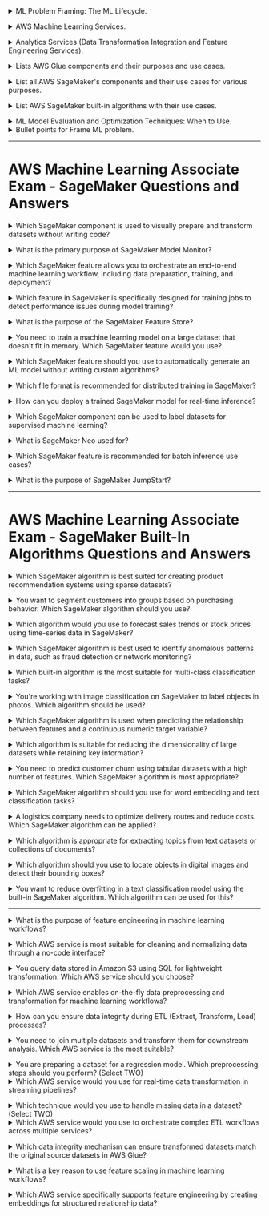 
<details>
<summary> ML Problem Framing: The ML Lifecycle.</code></summary><br><b>

<p align="center">
<img src="./images/ML_LifeCycle.png" width="800" height="300" /> 
</p>

</b></details>

<details>
<summary> AWS Machine Learning Services.</code></summary><br><b>

| Service | Category | What It Does | When to Use |
|----------|-----------|--------------|-------------|
| **Amazon Augmented AI (A2I)** | Human-in-the-Loop Machine Learning | Integrates human review into ML predictions | When model outputs need human verification (sensitive documents, low-confidence predictions) |
| **Amazon Bedrock** | Generative AI | Run and scale generative AI models like GPT, Claude, and others on AWS infrastructure | Build generative AI apps without training your own large model |
| **Amazon CodeGuru** | Developer Productivity | Automated code reviews and performance recommendations | Optimize application performance and detect security issues |
| **Amazon Comprehend** | NLP/Text Analytics | Text analytics, sentiment analysis, entity recognition, and language processing | Extract meaning from unstructured text like reviews or emails |
| **Amazon Comprehend Medical** | Healthcare NLP | Extracts medical entities and codes (ICD-10, RxNorm) from unstructured medical text | Analyze clinical notes or health records in a HIPAA-compliant way |
| **Amazon DevOps Guru** | Operational Intelligence | Uses ML to automatically detect operational issues and anomalies in applications | Proactive monitoring and anomaly detection for app performance |
| **Amazon Fraud Detector** | Fraud Detection | Detect and prevent online fraud in real time | Transaction fraud, fake account sign-ups, or suspicious logins |
| **Amazon Forecast** | Time Series Forecasting | Predict future outcomes like financial metrics, inventory, and demand planning | Demand planning, resource allocation, and forecasting trends |
| **AWS HealthLake** | Healthcare AI | Process and analyze health-related data, store and transform data in HL7 FHIR format | Centralize, normalize, and analyze large volumes of healthcare data |
| **Amazon Kendra** | Enterprise Search | Enhances enterprise productivity with machine learning-powered contextual search across large data sources | Intelligent search across internal docs, FAQs, manuals |
| **Amazon Lex** | Conversational AI | Conversational AI for creating chatbots or voice bots for customer service and virtual assistants | Build chatbots or IVR systems integrated with AWS |
| **Amazon Lookout for Equipment** | Predictive Maintenance | Analyzes sensor data from industrial equipment to predict potential failures | Predictive maintenance for manufacturing, energy, or industrial operations |
| **Amazon Lookout for Metrics** | Anomaly Detection | Detection of anomalies in metrics like revenue, sales, and operational data | Monitor KPIs without manually setting thresholds |
| **Amazon Lookout for Vision** | Computer Vision | Detect quality defects in manufactured products with computer vision | Manufacturing quality control and defect detection |
| **Amazon Mechanical Turk** | Human Workforce / Data Labeling | Provides a global workforce for data labeling and human intelligence tasks | Human labeling, surveys, or manual data verification tasks |
| **Amazon Personalize** | Recommendations | Build personalized recommendations for users (e-commerce, media) | Personalized product/content recommendations |
| **Amazon Polly** | Speech AI | Text-to-speech conversion with lifelike voices for interactive applications | Add spoken audio to apps, IVR systems, or accessibility tools |
| **Amazon Q** | AI-Powered Business Assistant | Generative AI for your enterprise data and apps | Chat with enterprise data, automate workflows |
| **Amazon Rekognition** | Computer Vision | Image/video analysis, object detection, facial recognition, and label detection | Image/video classification, surveillance, and moderation |
| **Amazon SageMaker** | End-to-End ML Platform | Build, train, and deploy custom machine learning models | Full ML development lifecycle without managing servers |
| **Amazon Textract** | Document Processing | Extract text, tables, and forms from scanned documents | Digitize paper forms, invoices, or contracts |
| **Amazon Transcribe** | Speech-to-Text Conversion | Automatic transcription of spoken language from audio files | Transcribe calls, create subtitles, convert voice notes |
| **Amazon Translate** | NLP/Language Translation | Language translation across multiple languages | Real-time or batch translation of text or documents |
| **AWS Panorama** | Edge AI | Edge computer vision for analyzing on-premises video streams locally in low-latency environments | On-premise video analytics without sending data to the cloud |
| **Amazon CodeWhisperer** | Developer Productivity | AI-powered code suggestions and completions to enhance developer productivity | Speed up coding tasks and improve code quality |
| **AWS Q Business** | Business Optimization | Optimization and quantum-inspired solutions for solving complex computational problems in logistics, finance, and manufacturing | Solve optimization-heavy business problems |
| **AWS DeepLens** | Computer Vision/Hardware | Edge hardware for computer vision modeling and deployment | Develop and deploy CV models on physical hardware devices |
| **AWS Glue DataBrew** | Data Preparation | No-code data preparation for machine learning workflows and analytics | Clean and prepare data quickly for analytics or ML |
| **Amazon Neptune ML** | Graph Machine Learning | Use graph machine learning models to analyze relationships in highly connected data | Social networks, fraud detection, recommendation engines |

</b></details>

<details>
<summary> Analytics Services (Data Transformation Integration and Feature Engineering Services).</code></summary><br><b>

# AWS Data Analytics & Processing Services

| **Component**                                 | **Purpose**                                               | **Use Cases**                                                                                               |
|----------------------------------------------|-----------------------------------------------------------|-------------------------------------------------------------------------------------------------------------|
| **Amazon Athena**                            | Serverless interactive query service                      | Run SQL queries directly on data stored in Amazon S3 without setting up infrastructure; ad-hoc analytics.   |
| **Amazon Data Firehose (Kinesis Data Firehose)** | Reliable streaming data delivery                         | Capture, transform, and load streaming data into data lakes, warehouses, and analytics services (e.g., S3, Redshift, OpenSearch). |
| **Amazon EMR**                               | Managed big data processing                               | Run large-scale data processing frameworks like Apache Spark, Hadoop, HBase, and Presto for analytics.       |
| **AWS Glue**                                 | Serverless data integration                               | Automate ETL (Extract, Transform, Load) for batch and streaming data pipelines.                              |
| **AWS Glue DataBrew**                        | No-code data preparation                                  | Visually clean, normalize, and transform datasets without coding for analytics and ML workflows.             |
| **AWS Glue Data Quality**                    | Data profiling and validation                             | Measure, monitor, and improve data quality with built-in rules and metrics.                                  |
| **Amazon Kinesis (Data Streams)**            | Real-time data ingestion and processing                   | Collect and process real-time streaming data like clickstreams, logs, and IoT telemetry.                     |
| **AWS Lake Formation**                       | Secure data lake creation and governance                  | Quickly build and manage secure data lakes with centralized access control and cataloging.                   |
| **Amazon Managed Service for Apache Flink**  | Real-time stream processing                               | Build and run stream-processing applications using Apache Flink without managing infrastructure.             |
| **Amazon OpenSearch Service**                | Managed search and analytics                               | Search, monitor, and analyze log or operational data with Elasticsearch-compatible APIs.                     |
| **Amazon QuickSight**                        | Business Intelligence (BI) and dashboards                 | Create interactive dashboards, reports, and embedded analytics with serverless scaling.                      |
| **Amazon Redshift**                          | Data warehouse for analytics                              | Run complex analytical queries on structured and semi-structured data at scale.                              |

</b></details>


<details>
<summary> Lists AWS Glue components and their purposes and use cases.</code></summary><br><b>
# AWS Glue Components and Their Use Cases

| **Component**              | **Purpose**                                | **Use Cases**                                                                                 |
|----------------------------|--------------------------------------------|---------------------------------------------------------------------------------------------|
| **AWS Glue Data Catalog**  | Centralized metadata repository            | Stores metadata for all datasets, used for managing schemas and querying datasets with tools like Athena. |
| **AWS Glue Crawlers**      | Automatic schema discovery                 | Identifies and categorizes the structure and format of data in storage (e.g., S3, RDS, Redshift). |
| **AWS Glue ETL Jobs**      | Extract, Transform, Load (ETL) Operations  | Automates the process of extracting, transforming, and loading data with serverless functionality. |
| **AWS Glue Studio**        | Visual Interface for ETL Jobs              | Simplifies ETL job creation through a drag-and-drop interface designed for ease of use.       |
| **AWS Glue DataBrew**      | No-Code Data Preparation                   | Allows users to clean, normalize, and transform datasets visually without coding.             |
| **AWS Glue Workflows**     | Workflow Orchestration                     | Orchestrates complex ETL jobs, crawlers, and triggers in sequence or parallel workflows.      |
| **AWS Glue Triggers**      | Event-Based ETL Job Automation             | Automates running ETL, crawling, or workflows based on specific events or schedules.          |
| **AWS Glue Streaming ETL** | Real-Time Data Transformation              | Processes streaming data from sources like Amazon Kinesis or Apache Kafka for real-time transformations. |
| **AWS Glue Developer/API Access** | Programmatic ETL Job Creation       | Provides APIs and SDKs for developers to create custom ETL workflows using Python or Scala code. |
| **AWS Glue DPU (Data Processing Units)** | Scalable compute for jobs     | Provides distributed and scalable compute for handling large-scale data processing operations. |
| **AWS Glue Connections**   | Data Source Integration                    | Allows connectivity to external data stores like RDS, JDBC, or on-premises databases.         |
| **AWS Glue ML Transforms** | Machine Learning Transforms                | Automates significant transformations using machine learning techniques (e.g., deduplication, linkage). |
| **AWS Glue Schema Registry** | Schema Evolution Management             | Enables management, validation, and enforcement of schemas for streaming and batch data workflows. |
| **AWS Glue Partition Indexing** | Partition Optimization               | Optimizes querying large S3-based datasets with high granularity for faster performance.       |

</b></details>

<details>
<summary> List all AWS SageMaker's components and their use cases for various purposes.</code></summary><br><b>
# Amazon SageMaker Components and Their Use Cases

| SageMaker Tool/Feature | Category | Use Case | Key Features |
| :-- | :-- | :-- | :-- |
| SageMaker Studio | Integrated Development Environment (IDE) | Allows data scientists and developers to build, train, debug, and deploy ML models in a unified interface. | A single web-based IDE for end-to-end machine learning workflows. |
| SageMaker Data Wrangler | Data Preparation and Feature Engineering | Simplifies data preparation, cleaning, and feature engineering for machine learning workflows. | Provides a GUI to transform and analyze data without writing code. |
| SageMaker Autopilot | Build Models Automatically | Automatically trains and tunes the best ML model based on your data while providing visibility into the process. | Full automation combined with transparency via generated notebooks showing every step. |
| SageMaker Training | Model Training | Trains ML models at scale with support for distributed training and custom training scripts. | Supports distributed training across GPUs/CPUs, customizable training jobs. |
| SageMaker Processing | Data Preprocessing and Post-processing | Run data preprocessing, post-processing tasks, or batch inference workloads using managed infrastructure. | Useful for handling data transformation tasks before and after ML training/inference. |
| SageMaker Feature Store | Feature Management | Centralize, create, and reuse features for ML models across teams and projects. | Enables real-time access to feature values for models during inference and provides lineage/history for feature creation. |
| SageMaker Debugger | Debugging and Insights | Analyzes and debugs training jobs by identifying performance bottlenecks and providing actionable insights. | Tracks resource utilization, gradients, loss curves, etc., for optimizing training performance. |
| SageMaker Model Monitor | Model Monitoring in Production | Detects deviations, concept drift, and anomalies in model predictions to ensure accurate and reliable production models. | Simplifies post-deployment monitoring to maintain model performance. |
| SageMaker Pipelines | Machine Learning Pipelines | Automates and orchestrates workflows for data preparation, model building, training, optimization, and deployment. | Streamlined ML workflow automation for enterprise-level scaling. |
| SageMaker Ground Truth | Data Labeling | Builds accurate ground truth datasets for supervised learning by enabling human labeling tasks or semi-automation. | Supports human labeling tasks and active learning frameworks. |
| SageMaker Neo | Model Optimization for Edge | Optimizes machine learning models to run faster and at lower latency on edge devices and hardware. | Converts models for compatibility across edge devices and enables hardware acceleration. |
| SageMaker JumpStart | Prebuilt Solutions and Models | Provides pre-trained models, solution templates, and example notebooks for various ML use cases. | Speeds up development with prebuilt templates for common use cases like recommendation systems, fraud detection, etc. |
| SageMaker Inference Recommender | Recommendation for Deployment | Automates the selection of the best resources for deploying machine learning models. | Analyzes deployment requirements to recommend EC2 instances or configurations for optimal performance and cost-effectiveness. |
| SageMaker Hosting/Inferences | Model Deployment and Inference | Deploys trained models as endpoints for real-time, batch, and asynchronous inference. | Fully managed service for scalable model inference in production settings. |
| SageMaker Clarify | Data Bias and Model Explainability | Detects bias in your data and explains model predictions for fairness and transparency. | Provides fairness metrics for datasets/models and interprets how features impact predictions. |
| SageMaker Model Registry | Centralized Model Repository | Tracks and manages ML models and their versions for streamlined deployment and governance. | Keeps detailed history of models and versioning for repeatable and auditable deployments. |
| SageMaker Marketplace | External Model Use | Allows you to use and deploy pre-trained machine learning models and algorithms from third-party vendors. | Facilitates the use of third-party professional models for niche domains or large-scale applications. |
| SageMaker Edge Manager | Edge Device Management | Deploys, manages, and monitors models on thousands of edge devices. | Enables large-scale model deployment and monitoring for IoT and edge devices. |
| SageMaker Experiment | Experiment Management | Organizes and tracks experiments to compare model performance across different runs and configurations. | Allows you to log and compare training jobs' metrics (e.g., hyperparameters, accuracy) for optimizing model development processes. |

</b></details>

<details>
<summary> List AWS SageMaker built-in algorithms with their use cases.</code></summary><br><b>

# AWS SageMaker Built-In Algorithms and Their Use Cases

| Algorithm | Category | Use Case | Key Features |
| :-- | :-- | :-- | :-- |
| Linear Learner | Regression/Classification | Predicting trends, pricing models, fraud detection, and binary/multi-class classification problems. | Optimizes linear models and supports both regression and binary/multi-class classification tasks. |
| XGBoost | Regression/Classification | Predicting churn, forecasting, and natural language processing (NLP). | Highly efficient, scalable implementation of gradient-boosted decision trees for tabular datasets. |
| Factorization Machines | Recommendation Systems | Personalizing product recommendations, predicting customer behavior. | Used for recommendation engines (e.g., collaborative filtering) for sparse datasets. |
| Image Classification | Computer Vision | Classifying objects in images (e.g., face recognition, product categorization). | Pre-trained models optimized for image datasets; supports transfer learning. |
| Object Detection | Computer Vision | Detecting and locating objects in digital images and videos. | Detects bounding boxes and classes for objects in images (e.g., autonomous vehicles or scene detection). |
| Semantic Segmentation | Computer Vision | Image segmentation for medical imagery, self-driving cars, and video analysis. | Detects pixel-level segmentation for more precise visual understanding. |
| BlazingText | Natural Language Processing | Sentiment analysis, document categorization, and word embedding. | Optimized for word embedding tasks and text classification; supports fast text algorithms. |
| Sequence-to-Sequence | Natural Language Processing | Language translation, text summarization, and chatbot creation. | Translates or summarizes sequences, such as converting articles to abstracts using encoder-decoder models. |
| DeepAR | Time Series Forecasting | Forecasting stock prices, sales forecasting, and demand planning. | Designed for time-series forecasting on large volumes of historical data with probabilistic predictions. |
| K-Means Clustering | Clustering | Customer segmentation, anomaly detection, and data grouping. | Finds clusters within datasets for unsupervised learning tasks. |
| Principal Component Analysis | Dimensionality Reduction | Reducing dimensions in datasets for visualization and preprocessing. | Extracts principal components to reduce the dimensionality of datasets while retaining key information. |
| Neural Topic Modeling | Unsupervised Learning | Generating topics from text datasets and document collections. | Uses unsupervised learning to identify abstract topics in datasets based on text patterns. |
| Random Cut Forest (RCF) | Anomaly Detection | Fraud detection, network monitoring, and identifying unusual patterns. | Detects anomalies in time-series or tabular datasets automatically. |
| IP Insights | Fraud Detection | Identifying suspicious IP addresses in fraud detection workflows. | Learns IP address embeddings for detecting problematic or unauthorized activity. |
| Reinforcement Learning | Decision Making | Autonomous actions in robotics, game simulations, and optimization problems. | Supports reinforcement learning models like Deep Q-Learning or policy-gradient methods. |
| Matrix Factorization | Recommendation Systems | Collaborative filtering for personalized recommendations. | Specialized for sparse datasets in recommendation engines. |
| Training Algorithm Optimization (TAO) | Optimization | Automated optimization of training parameters and hyperparameters. | Finds the best configuration for training models to maximize performance. |
| Multinomial Logistic Regression | Classification | Multi-class classification problems such as labeling categories in text datasets. | Solves multi-class classification problems using regression techniques extended to multiple categories. |
| Confusion Matrix | Evaluation/Metric | Evaluating performance of classification models. | Provides a summary of model predictions by counting true positives, true negatives, false positives, and false negatives. Helpful for measuring accuracy, recall, precision, and F1-score. |

| Use Case | Mnemonic | Algorithms |
| :-- | :-- | :-- |
| Prediction Tasks | "Let's X-Ray the Data Deeply" | Linear Learner, XGBoost, DeepAR |
| Recommendation Systems | "Machines and Matrix Recommending Products" | Factorization Machines, Matrix Factorization |
| Computer Vision | "Images Objectively help Segment Vision" | Image Classification, Object Detection, Semantic Segmentation |
| Natural Language Processing (NLP) | "Blazing Sequences of Text" | BlazingText, Sequence-to-Sequence |
| Time Series Forecasting | "Time Runs Deep" | DeepAR |
| Dimensionality Reduction / Clustering | "Components Cluster" | Principal Component Analysis (PCA), K-Means Clustering |
| Anomaly and Fraud Detection | "Random IP Fraud" | Random Cut Forest (RCF), IP Insights |
| Decision Making / Optimization | "Train to Decide Reinforced Tasks" | Reinforcement Learning, Training Algorithm Optimization (TAO) |
| Evaluation | "Confused Class Evaluator" | Confusion Matrix |

</b></details>

<details>
<summary> ML Model Evaluation and Optimization Techniques: When to Use.</code></summary><br><b>
| Technique | Type | When to Use |
| :-- | :-- | :-- |
| Confusion Matrix | Evaluation (Classification) | Use for evaluating models that perform classification tasks. Best for binary/multi-class classification metrics like accuracy, precision, recall, and F1-score. |
| Accuracy | Evaluation (Classification) | Use as a summary metric when the dataset is balanced (equal representation of classes). |
| Precision | Evaluation (Classification) | Use when false positives matter more (e.g., fraud detection). |
| Recall (Sensitivity) | Evaluation (Classification) | Use when false negatives matter more (e.g., cancer diagnosis). |
| F1-Score | Evaluation (Classification) | Use when there is an imbalance between precision and recall trade-off (harmonic mean of both). |
| AUC-ROC Curve | Evaluation (Classification) | Use for binary classification problems to evaluate the trade-off between sensitivity (recall) and specificity. |
| Mean Absolute Error (MAE) | Evaluation (Regression) | Use to evaluate how far predictions are from actual values in regression tasks when all errors are treated equally. |
| Mean Squared Error (MSE) | Evaluation (Regression) | Use for regression when larger errors need to be penalized higher (squared losses). |
| R^2 (Coefficient of Determination) | Evaluation (Regression) | Use to measure how much variance in the output is explained by the input features. |
| Cross-Validation | Evaluation/Optimization | Use to validate model performance across multiple data splits (e.g., k-fold CV). Helps ensure generalization. |
| Grid Search | Optimization | Use to systematically find the best hyperparameters when manually defining a small hyperparameter space. |
| Random Search | Optimization | Use when hyperparameter optimization needs to balance exploration and efficiency over a large search space. |
| Bayesian Optimization | Optimization | Use for efficient hyperparameter tuning with probabilistic models to balance exploration/exploitation. |
| Gradient Descent Variants (SGD, Adam, etc.) | Optimization | Use to optimize a model’s weights during training (e.g., neural network optimization). |
| Hyperparameter Tuning (Manual) | Optimization | Use when testing a few configurations manually for small models (often combined with domain knowledge). |
| Early Stopping | Optimization | Use to stop training when the validation loss stops improving to avoid overfitting. |
| Ensemble Methods (Bagging, Boosting) | Optimization | Use when improving performance by combining multiple models (e.g., Random Forest, XGBoost). |
| Transfer Learning | Optimization | Use when reusing pre-trained models for similar tasks to improve performance without training from scratch. |
| Regularization (L1, L2) | Optimization | Use to prevent overfitting by penalizing large weights during model training (adds constraints). |
| Feature Engineering | Optimization (Preprocessing) | Use to improve model performance by transforming, selecting, or extracting relevant features from raw data. |
| Dimensionality Reduction (PCA) | Optimization (Preprocessing) | Use to remove redundant features or reduce noise in datasets with high-dimensional inputs. |
| Model Monitoring | Post-Deployment | Use to monitor model performance in production over time (concept drift, data drift). |
| Bias and Fairness Detection | Evaluation (Explainability) | Use to ensure fairness across demographic groups or prevent discrimination in predictions (e.g., SageMaker Clarify). |
| SHAP/Feature Importance | Evaluation (Explainability) | Use when needing interpretability to understand the impact of individual features on predictions. |
| Batch Normalization | Optimization | Use for scaling and normalizing inputs in deep learning models to stabilize and improve training speed. |
| Data Augmentation | Optimization (Preprocessing) | Use to increase the size and diversity of training data, especially for computer vision and NLP tasks. |
</b></details>

<details>
<summary> Bullet points for Frame ML problem.</code></summary><br><b>
  
### Establish ML Roles and Responsibilities
- SageMaker Role Manager

### Prepare an ML Profile Template
- Document the resources required

### Establish Model Improvement Strategies
- SageMaker Experiments
- Hyper-parameter optimization
- AutoML

### Establish a Lineage Tracker System
- SageMaker Lineage Tracking
- Pipelines
- Studio
- Feature Store
- Model Registry

### Establish Feedback Loops Across ML Lifecycle Phases
- SageMaker Model Monitor
- CloudWatch
- Amazon Augmented AI (A2I)

### Review Fairness and Explainability
- SageMaker Clarify

---

### Design Data Encryption and Obfuscation
- Glue DataBrew

### Use APIs to Abstract Change from Model Consuming Applications
- SageMaker + API Gateway

### Adopt a Machine Learning Microservice Strategy
- Lambda
- FarGate

### Use Purpose-Built AI and ML Services and Resources
- SageMaker
- JumpStart
- Marketplace

### Define Relevant Evaluation Metrics

### Identify if Machine Learning is the Right Solution

### Tradeoff Analysis on Custom versus Pre-trained Models

</b></details>


---
# AWS Machine Learning Associate Exam - SageMaker Questions and Answers
<details>
<summary>Which SageMaker component is used to visually prepare and transform datasets without writing code?</summary><br><b>

**Options:**
- **A.** SageMaker Processing  
- **B.** SageMaker Studio  
- **C.** SageMaker Data Wrangler  
- **D.** SageMaker Autopilot  

**Answer:**  
**C. SageMaker Data Wrangler**

**Explanation:**  
SageMaker Data Wrangler provides a visual, no-code interface to prepare, clean, and transform datasets for machine learning workflows.

</b></details>

<details>
<summary>What is the primary purpose of SageMaker Model Monitor?</summary><br><b>

**Options:**
- **A.** Automate data labeling for supervised learning.  
- **B.** Debug model training jobs for performance bottlenecks.  
- **C.** Detect model prediction drift and anomalies in production.  
- **D.** Optimize models for edge devices.  

**Answer:**  
**C. Detect model prediction drift and anomalies in production**

**Explanation:**  
SageMaker Model Monitor detects changes in incoming data, concept drift, or anomalies in model predictions, ensuring the deployed model's accuracy over time.

</b></details>

<details>
<summary>Which SageMaker feature allows you to orchestrate an end-to-end machine learning workflow, including data preparation, training, and deployment?</summary><br><b>

**Options:**
- **A.** SageMaker Autopilot  
- **B.** SageMaker Processing Jobs  
- **C.** SageMaker Pipelines  
- **D.** SageMaker Debugger  

**Answer:**  
**C. SageMaker Pipelines**

**Explanation:**  
SageMaker Pipelines is used to automate and orchestrate the entire ML workflow, including data preparation, feature engineering, model training, tuning, and deployment.

</b></details>

<details>
<summary>Which feature in SageMaker is specifically designed for training jobs to detect performance issues during model training?</summary><br><b>

**Options:**
- **A.** SageMaker Debugger  
- **B.** SageMaker Processing  
- **C.** SageMaker Pipelines  
- **D.** SageMaker Model Monitor  

**Answer:**  
**A. SageMaker Debugger**

**Explanation:**  
SageMaker Debugger provides tools to debug and monitor training jobs, identifying performance issues like underfitting, overfitting, and hardware bottlenecks during training.

</b></details>

<details>
<summary>What is the purpose of the SageMaker Feature Store?</summary><br><b>

**Options:**
- **A.** To preprocess data for machine learning models.  
- **B.** To store, share, and reuse features across teams and workflows.  
- **C.** To automate model training.  
- **D.** To deploy models to edge devices.  

**Answer:**  
**B. To store, share, and reuse features across teams and workflows**

**Explanation:**  
The SageMaker Feature Store allows you to create, manage, and share reusable features across different teams and ML projects, ensuring consistency and efficiency.

</b></details>

<details>
<summary>You need to train a machine learning model on a large dataset that doesn't fit in memory. Which SageMaker feature would you use?</summary><br><b>

**Options:**
- **A.** SageMaker Pipelines  
- **B.** SageMaker Training with Pipe Mode  
- **C.** SageMaker Autopilot  
- **D.** SageMaker Debugger  

**Answer:**  
**B. SageMaker Training with Pipe Mode**

**Explanation:**  
SageMaker Training with **Pipe Mode** streams data directly from Amazon S3 to training algorithms, eliminating the need to fit the entire dataset into memory.

</b></details>

<details>
<summary>Which SageMaker feature should you use to automatically generate an ML model without writing custom algorithms?</summary><br><b>

**Options:**
- **A.** SageMaker Studio  
- **B.** SageMaker Data Wrangler  
- **C.** SageMaker Autopilot  
- **D.** SageMaker Feature Store  

**Answer:**  
**C. SageMaker Autopilot**

**Explanation:**  
SageMaker Autopilot automatically trains and tunes models based on your dataset while providing transparency into the models and underlying processes.

</b></details>

<details>
<summary>Which file format is recommended for distributed training in SageMaker?</summary><br><b>

**Options:**
- **A.** CSV files stored in S3 buckets  
- **B.** JSON files stored in DynamoDB  
- **C.** RecordIO files in augmented manifest format  
- **D.** Parquet files stored in S3 buckets  

**Answer:**  
**C. RecordIO files in augmented manifest format**

**Explanation:**  
The RecordIO format in the augmented manifest format is ideal for efficient distributed training as it provides faster reading and processing of large datasets.

</b></details>

<details>
<summary>How can you deploy a trained SageMaker model for real-time inference?</summary><br><b>

**Options:**
- **A.** Use SageMaker Processing  
- **B.** Deploy the model to a SageMaker Endpoint  
- **C.** Use SageMaker Data Wrangler  
- **D.** Integrate the model with Lambda directly  

**Answer:**  
**B. Deploy the model to a SageMaker Endpoint**

**Explanation:**  
SageMaker Endpoints allow you to deploy trained models for real-time inference and handle production workloads efficiently.

</b></details>

<details>
<summary>Which SageMaker component can be used to label datasets for supervised machine learning?</summary><br><b>

**Options:**
- **A.** SageMaker Model Monitor  
- **B.** SageMaker Ground Truth  
- **C.** SageMaker Autopilot  
- **D.** SageMaker JumpStart  

**Answer:**  
**B. SageMaker Ground Truth**

**Explanation:**  
SageMaker Ground Truth is used to label datasets either through human annotation or semi-automated processes, which is critical for building supervised learning models.

</b></details>

<details>
<summary>What is SageMaker Neo used for?</summary><br><b>

**Options:**
- **A.** Optimizing models for deployment to edge devices.  
- **B.** Debugging underperforming training jobs.  
- **C.** Preprocessing raw data for model training.  
- **D.** Managing the storage of feature data.  

**Answer:**  
**A. Optimizing models for deployment to edge devices**

**Explanation:**  
SageMaker Neo helps optimize ML models to run on edge devices with reduced latency and lower resource consumption.

</b></details>

<details>
<summary>Which SageMaker feature is recommended for batch inference use cases?</summary><br><b>

**Options:**
- **A.** SageMaker Training  
- **B.** SageMaker Processing  
- **C.** SageMaker Transform Jobs  
- **D.** SageMaker Debugger  

**Answer:**  
**C. SageMaker Transform Jobs**

**Explanation:**  
SageMaker Transform Jobs are specifically designed for non-real-time batch inference tasks where predictions need to be made on large datasets.

</b></details>

<details>
<summary>What is the purpose of SageMaker JumpStart?</summary><br><b>

**Options:**
- **A.** Automate and deploy prebuilt ML models for common business problems.  
- **B.** Debug training pipelines for faster iteration cycles.  
- **C.** Store reusable ML features for later use.  
- **D.** Create end-to-end workflows for data preprocessing and training.  

**Answer:**  
**A. Automate and deploy prebuilt ML models for common business problems**

**Explanation:**  
SageMaker JumpStart provides pre-trained models, examples, and templates to help you quickly build and deploy machine learning solutions for common use cases.

</b></details>

---
# AWS Machine Learning Associate Exam - SageMaker Built-In Algorithms Questions and Answers

<details>
<summary>Which SageMaker algorithm is best suited for creating product recommendation systems using sparse datasets?</summary><br><b>

**Options:**
- **A.** Linear Learner  
- **B.** Factorization Machines  
- **C.** K-Means Clustering  
- **D.** Random Cut Forest  

**Answer:**  
**B. Factorization Machines**

**Explanation:**  
Factorization Machines are designed for sparse datasets and are frequently used in recommendation systems, predicting user preferences based on historical data.

</b></details>

<details>
<summary>You want to segment customers into groups based on purchasing behavior. Which SageMaker algorithm should you use?</summary><br><b>

**Options:**
- **A.** Principal Component Analysis (PCA)  
- **B.** K-Means Clustering  
- **C.** Neural Topic Modeling  
- **D.** DeepAR  

**Answer:**  
**B. K-Means Clustering**

**Explanation:**  
K-Means Clustering is an unsupervised learning algorithm used for customer segmentation, grouping similar customers based on shared behaviors.

</b></details>

<details>
<summary>Which algorithm would you use to forecast sales trends or stock prices using time-series data in SageMaker?</summary><br><b>

**Options:**
- **A.** DeepAR Forecasting  
- **B.** Neural Topic Modeling  
- **C.** Linear Learner  
- **D.** Multinomial Logistic Regression  

**Answer:**  
**A. DeepAR Forecasting**

**Explanation:**  
DeepAR is specifically designed for probabilistic time-series forecasting and is well-suited for predicting trends in sales, stock prices, and demand planning.

</b></details>

<details>
<summary>Which SageMaker algorithm is best used to identify anomalous patterns in data, such as fraud detection or network monitoring?</summary><br><b>

**Options:**
- **A.** Random Cut Forest  
- **B.** XGBoost  
- **C.** K-Means Clustering  
- **D.** PCA  

**Answer:**  
**A. Random Cut Forest**

**Explanation:**  
Random Cut Forest (RCF) is optimized for anomaly detection in tabular and time-series datasets, making it ideal for identifying fraudulent activities or network anomalies.

</b></details>

<details>
<summary>Which built-in algorithm is the most suitable for multi-class classification tasks?</summary><br><b>

**Options:**
- **A.** Linear Learner  
- **B.** Multinomial Logistic Regression  
- **C.** BlazingText  
- **D.** Factorization Machines  

**Answer:**  
**B. Multinomial Logistic Regression**

**Explanation:**  
Multinomial Logistic Regression is ideal for multi-class classification problems where there are more than two categories to predict.

</b></details>

<details>
<summary>You're working with image classification on SageMaker to label objects in photos. Which algorithm should be used?</summary><br><b>

**Options:**
- **A.** Object Detection  
- **B.** BlazingText  
- **C.** Image Classification  
- **D.** Semantic Segmentation  

**Answer:**  
**C. Image Classification**

**Explanation:**  
The Image Classification algorithm is built to categorize objects into predefined labels using image datasets.

</b></details>

<details>
<summary>Which SageMaker algorithm is used when predicting the relationship between features and a continuous numeric target variable?</summary><br><b>

**Options:**
- **A.** XGBoost  
- **B.** Linear Learner  
- **C.** DeepAR Forecasting  
- **D.** Sequence-to-Sequence  

**Answer:**  
**B. Linear Learner**

**Explanation:**  
Linear Learner is well-suited for regression problems that involve predicting a continuous target variable based on input features.

</b></details>

<details>
<summary>Which algorithm is suitable for reducing the dimensionality of large datasets while retaining key information?</summary><br><b>

**Options:**
- **A.** Neural Topic Modeling  
- **B.** Principal Component Analysis (PCA)  
- **C.** K-Means Clustering  
- **D.** Random Cut Forest  

**Answer:**  
**B. Principal Component Analysis (PCA)**

**Explanation:**  
PCA is designed for dimensionality reduction, simplifying large datasets while keeping the most important statistical information.

</b></details>

<details>
<summary>You need to predict customer churn using tabular datasets with a high number of features. Which SageMaker algorithm is most appropriate?</summary><br><b>

**Options:**
- **A.** Neural Topic Modeling  
- **B.** XGBoost  
- **C.** Factorization Machines  
- **D.** DeepAR  

**Answer:**  
**B. XGBoost**

**Explanation:**  
XGBoost is highly efficient for tabular data and performs well in predictive modeling tasks such as customer churn and forecasting.

</b></details>

<details>
<summary>Which SageMaker algorithm should you use for word embedding and text classification tasks?</summary><br><b>

**Options:**
- **A.** Sequence-to-Sequence  
- **B.** BlazingText  
- **C.** Neural Topic Modeling  
- **D.** Linear Learner  

**Answer:**  
**B. BlazingText**

**Explanation:**  
BlazingText is optimized for word embeddings and text classification tasks, such as document categorization or sentiment analysis.

</b></details>

<details>
<summary>A logistics company needs to optimize delivery routes and reduce costs. Which SageMaker algorithm can be applied?</summary><br><b>

**Options:**
- **A.** Linear Learner  
- **B.** Factorization Machines  
- **C.** Sequence-to-Sequence  
- **D.** Reinforcement Learning  

**Answer:**  
**D. Reinforcement Learning**

**Explanation:**  
Reinforcement Learning is perfect for decision-making tasks, such as optimizing delivery routes or dynamic logistics planning.

</b></details>

<details>
<summary>Which algorithm is appropriate for extracting topics from text datasets or collections of documents?</summary><br><b>

**Options:**
- **A.** Neural Topic Modeling  
- **B.** BlazingText  
- **C.** Sequence-to-Sequence  
- **D.** Random Cut Forest  

**Answer:**  
**A. Neural Topic Modeling**

**Explanation:**  
Neural Topic Modeling identifies abstract topics in text datasets using unsupervised learning techniques.

</b></details>

<details>
<summary>Which algorithm should you use to locate objects in digital images and detect their bounding boxes?</summary><br><b>

**Options:**
- **A.** Semantic Segmentation  
- **B.** Object Detection  
- **C.** Image Classification  
- **D.** PCA  

**Answer:**  
**B. Object Detection**

**Explanation:**  
Object Detection identifies objects in images and outputs their bounding boxes and associated classes.

</b></details>

<details>
<summary>You want to reduce overfitting in a text classification model using the built-in SageMaker algorithm. Which algorithm can be used for this?</summary><br><b>

**Options:**
- **A.** BlazingText  
- **B.** Linear Learner  
- **C.** XGBoost  
- **D.** Sequence-to-Sequence  

**Answer:**  
**A. BlazingText**

**Explanation:**  
BlazingText applies techniques like regularization and dropout to minimize overfitting in text classification models.

</b></details>

---

<details>
<summary>What is the purpose of feature engineering in machine learning workflows?</summary><br><b>

**Options:**
- **A.** Simplify model deployment  
- **B.** Improve data storage efficiency  
- **C.** Select, transform, and prepare data for training  
- **D.** Manage training infrastructure  

**Answer:**  
**C. Select, transform, and prepare data for training**

**Explanation:**  
Feature engineering involves selecting, transforming, and pre-processing data to make it suitable for training a machine learning model. It is a crucial step in creating high-quality datasets that improve model accuracy.
</b></details>

<details>
<summary>Which AWS service is most suitable for cleaning and normalizing data through a no-code interface?</summary><br><b>

**Options:**
- **A.** Amazon SageMaker  
- **B.** AWS Glue DataBrew  
- **C.** Amazon EMR  
- **D.** AWS Data Pipeline  

**Answer:**  
**B. AWS Glue DataBrew**

**Explanation:**  
AWS Glue DataBrew provides a visual, no-code interface to clean, normalize, and transform data. It is specifically designed for users who require an easy-to-use tool for data preparation without writing complex scripts.
</b></details>

<details>
<summary>You query data stored in Amazon S3 using SQL for lightweight transformation. Which AWS service should you choose?</summary><br><b>

**Options:**
- **A.** Amazon Athena  
- **B.** AWS Glue  
- **C.** AWS Step Functions  
- **D.** Amazon Kinesis Data Analytics  

**Answer:**  
**A. Amazon Athena**

**Explanation:**  
Amazon Athena is a serverless SQL-based query service that allows you to perform lightweight transformations and analysis directly on data stored in Amazon S3.
</b></details>

<details>
<summary>Which AWS service enables on-the-fly data preprocessing and transformation for machine learning workflows?</summary><br><b>

**Options:**
- **A.** Amazon S3  
- **B.** Amazon SageMaker Data Wrangler  
- **C.** AWS Glue Studio  
- **D.** Amazon Redshift  

**Answer:**  
**B. Amazon SageMaker Data Wrangler**

**Explanation:**  
SageMaker Data Wrangler simplifies data preparation and feature engineering by providing an interactive interface for pre-processing datasets and exporting them directly into the machine learning pipeline.
</b></details>

<details>
<summary>How can you ensure data integrity during ETL (Extract, Transform, Load) processes?</summary><br><b>

**Options:**
- **A.** Use Amazon CloudWatch to trigger metrics  
- **B.** Implement checksums or hashes during data transfer  
- **C.** Use AWS Auto Scaling to handle data overflow  
- **D.** Configure Amazon S3 bucket logging  

**Answer:**  
**B. Implement checksums or hashes during data transfer**

**Explanation:**  
Data integrity can be preserved by implementing validation mechanisms like checksums or hashes during and after the data transfer. AWS services like AWS Glue and Amazon S3 integrate integrity checks automatically during certain operations.
</b></details>

<details>
<summary>You need to join multiple datasets and transform them for downstream analysis. Which AWS service is the most suitable?</summary><br><b>

**Options:**
- **A.** Amazon Athena  
- **B.** AWS Glue  
- **C.** Amazon Kinesis Data Streams  
- **D.** Amazon QuickSight  

**Answer:**  
**B. AWS Glue**

**Explanation:**  
AWS Glue is specifically designed for ETL operations required to join, clean, and transform data from multiple sources. It automates workflows and supports transformation at scale.
</b></details>

<details>
<summary>You are preparing a dataset for a regression model. Which preprocessing steps should you perform? (Select TWO)</summary><br><b>

**Options:**
- **A.** One-hot encode categorical features  
- **B.** Normalize continuous features  
- **C.** Apply dropout techniques to the dataset  
- **D.** Use k-means clustering on the dataset  
- **E.** Convert text features to binary files  

**Answer:**  
**A. One-hot encode categorical features**  
**B. Normalize continuous features**

**Explanation:**  
For regression models:
- **One-hot encoding** is used to convert categorical variables into binary format.  
- **Normalization** scales continuous features to bring them within the same range, improving convergence during training.
</b></details>

<details>
<summary>Which AWS service would you use for real-time data transformation in streaming pipelines?</summary><br><b>

**Options:**
- **A.** Amazon Kinesis Data Analytics  
- **B.** AWS Glue  
- **C.** Amazon QuickSight  
- **D.** Amazon S3  

**Answer:**  
**A. Amazon Kinesis Data Analytics**

**Explanation:**  
Amazon Kinesis Data Analytics allows you to process and transform streaming data in real-time using SQL, making it an ideal choice for real-time transformations.
</b></details>

<details>
<summary>Which technique would you use to handle missing data in a dataset? (Select TWO)</summary><br><b>

**Options:**
- **A.** Impute missing values with the median or mean  
- **B.** Use SageMaker Debugger to detect missing data  
- **C.** Remove rows or columns with missing values  
- **D.** Use SageMaker Model Monitoring for missing data adjustments  

**Answer:**  
**A. Impute missing values with the median or mean**  
**C. Remove rows or columns with missing values**

**Explanation:**  
Handling missing data is essential for clean datasets:
- Imputing replaces missing values with the mean or median.
- Removing rows or columns is used when missing data is substantial and cannot be meaningfully imputed.
</b></details>

<details>
<summary>Which AWS service would you use to orchestrate complex ETL workflows across multiple services?</summary><br><b>

**Options:**
- **A.** AWS Step Functions  
- **B.** AWS Glue DataBrew  
- **C.** Amazon SageMaker  
- **D.** Amazon EMR  

**Answer:**  
**A. AWS Step Functions**

**Explanation:**  
AWS Step Functions is a workflow orchestration service that integrates with multiple AWS services, such as Glue, Lambda, and SageMaker, to enable seamless ETL pipeline execution.
</b></details>

<details>
<summary>Which data integrity mechanism can ensure transformed datasets match the original source datasets in AWS Glue?</summary><br><b>

**Options:**
- **A.** Implement AWS Glue crawlers  
- **B.** Configure job bookmarks in Glue  
- **C.** Use S3 Versioning and data validation scripts  
- **D.** Utilize Amazon EMR’s Auto Scaling feature  

**Answer:**  
**C. Use S3 Versioning and data validation scripts**

**Explanation:**  
Versioning in Amazon S3, combined with validation scripts for checksums or row counts, ensures that transformed datasets retain data integrity against their original source datasets during Glue workflows.
</b></details>

<details>
<summary>What is a key reason to use feature scaling in machine learning workflows?</summary><br><b>

**Options:**
- **A.** To improve the interpretability of trained models  
- **B.** To handle highly skewed datasets  
- **C.** To ensure all features contribute equally to model training  
- **D.** To reduce dataset size for faster computation  

**Answer:**  
**C. To ensure all features contribute equally to model training**

**Explanation:**  
Feature scaling ensures equal contribution by bringing all feature values into the same range. This is crucial for models like Logistic Regression or Neural Networks that are sensitive to feature magnitudes.
</b></details>

<details>
<summary>Which AWS service specifically supports feature engineering by creating embeddings for structured relationship data?</summary><br><b>

**Options:**
- **A.** Amazon SageMaker Processing  
- **B.** Amazon Neptune ML  
- **C.** AWS Data Pipeline  
- **D.** Amazon Kinesis Data Firehose  

**Answer:**  
**B. Amazon Neptune ML**

**Explanation:**  
Amazon Neptune ML leverages graph neural networks to generate embeddings for conducting machine learning on highly connected datasets, such as social networks or recommendation systems.
</b></details>

